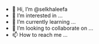 - 👋 Hi, I’m @selkhaleefa
- 👀 I’m interested in ...
- 🌱 I’m currently learning ...
- 💞️ I’m looking to collaborate on ...
- 📫 How to reach me ...

<!---
selkhaleefa/selkhaleefa is a ✨ special ✨ repository because its `README.md` (this file) appears on your GitHub profile.
You can click the Preview link to take a look at your changes.
--->
